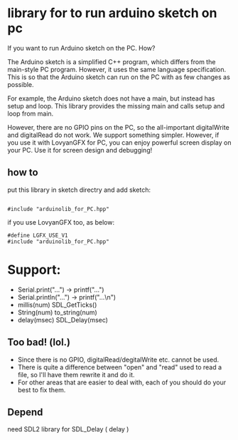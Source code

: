 # library for to run arduino sketch on pc

If you want to run Arduino sketch on the PC. How?

The Arduino sketch is a simplified C++ program, which differs from the main-style PC program. However, it uses the same language specification.
This is so that the Arduino sketch can run on the PC with as few changes as possible. 

For example, the Arduino sketch does not have a main, but instead has setup and loop. This library provides the missing main and calls setup and loop from main.

However, there are no GPIO pins on the PC, so the all-important digitalWrite and digitalRead do not work. We support something simpler.
However, if you use it with LovyanGFX for PC, you can enjoy powerful screen display on your PC. Use it for screen design and debugging!


## how to

put this library in sketch directry and add sketch:

```

#include "arduinolib_for_PC.hpp"

```

if you use LovyanGFX too, as below:

```
#define LGFX_USE_V1
#include "arduinolib_for_PC.hpp"

```




# Support:


- Serial.print("...")  -> printf("...")
- Serial.println("...") -> printf("...\n")
- millis(num) SDL_GetTicks()
- String(num) to_string(num)
- delay(msec) SDL_Delay(msec)

## Too bad! (lol.)

- Since there is no GPIO, digitalRead/degitalWrite etc. cannot be used.
- There is quite a difference between "open" and "read" used to read a file, so I'll have them rewrite it and do it.
- For other areas that are easier to deal with, each of you should do your best to fix them.


## Depend

need SDL2 library for SDL_Delay ( delay )
